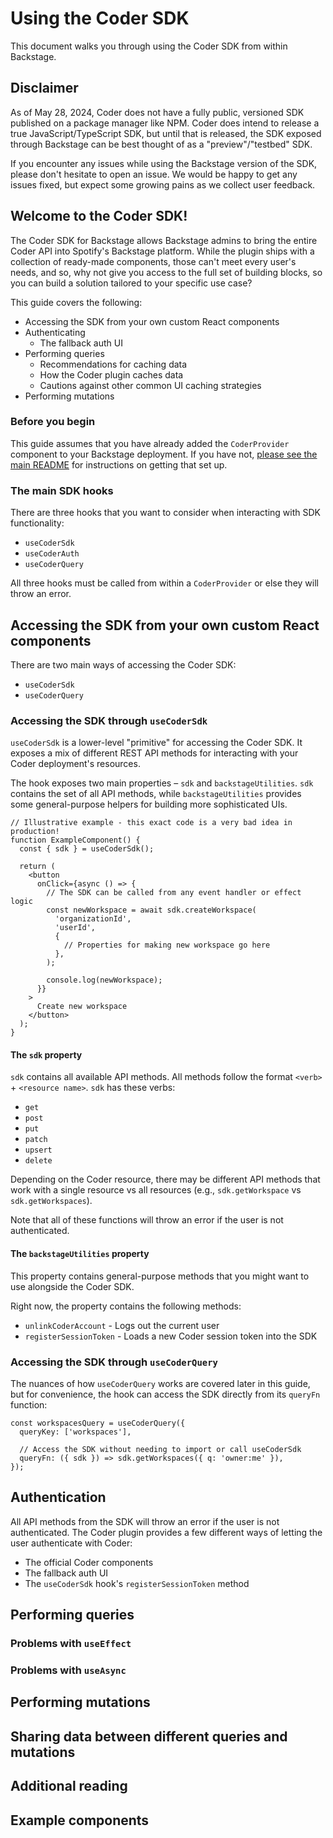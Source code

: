 # Using the Coder SDK

This document walks you through using the Coder SDK from within Backstage.

## Disclaimer

As of May 28, 2024, Coder does not have a fully public, versioned SDK
published on a package manager like NPM. Coder does intend to release a true
JavaScript/TypeScript SDK, but until that is released, the SDK exposed through
Backstage can be best thought of as a "preview"/"testbed" SDK.

If you encounter any issues while using the Backstage version of the SDK,
please don't hesitate to open an issue. We would be happy to get any issues
fixed, but expect some growing pains as we collect user feedback.

## Welcome to the Coder SDK!

The Coder SDK for Backstage allows Backstage admins to bring the entire Coder
API into Spotify's Backstage platform. While the plugin ships with a collection
of ready-made components, those can't meet every user's needs, and so, why not
give you access to the full set of building blocks, so you can build a solution
tailored to your specific use case?

This guide covers the following:

- Accessing the SDK from your own custom React components
- Authenticating
  - The fallback auth UI
- Performing queries
  - Recommendations for caching data
  - How the Coder plugin caches data
  - Cautions against other common UI caching strategies
- Performing mutations

### Before you begin

This guide assumes that you have already added the `CoderProvider` component to
your Backstage deployment. If you have not,
[please see the main README](../../README.md#setup) for instructions on getting
that set up.

### The main SDK hooks

There are three hooks that you want to consider when interacting with SDK
functionality:

- `useCoderSdk`
- `useCoderAuth`
- `useCoderQuery`

All three hooks must be called from within a `CoderProvider` or else they will
throw an error.

## Accessing the SDK from your own custom React components

There are two main ways of accessing the Coder SDK:

- `useCoderSdk`
- `useCoderQuery`

### Accessing the SDK through `useCoderSdk`

`useCoderSdk` is a lower-level "primitive" for accessing the Coder SDK. It
exposes a mix of different REST API methods for interacting with your Coder
deployment's resources.

The hook exposes two main properties – `sdk` and `backstageUtilities`. `sdk` contains the set of all API methods, while `backstageUtilities` provides some
general-purpose helpers for building more sophisticated UIs.

```tsx
// Illustrative example - this exact code is a very bad idea in production!
function ExampleComponent() {
  const { sdk } = useCoderSdk();

  return (
    <button
      onClick={async () => {
        // The SDK can be called from any event handler or effect logic
        const newWorkspace = await sdk.createWorkspace(
          'organizationId',
          'userId',
          {
            // Properties for making new workspace go here
          },
        );

        console.log(newWorkspace);
      }}
    >
      Create new workspace
    </button>
  );
}
```

#### The `sdk` property

`sdk` contains all available API methods. All methods follow the format
`<verb>` + `<resource name>`. `sdk` has these verbs:

- `get`
- `post`
- `put`
- `patch`
- `upsert`
- `delete`

Depending on the Coder resource, there may be different API methods that work with a single resource vs all resources (e.g., `sdk.getWorkspace` vs `sdk.getWorkspaces`).

Note that all of these functions will throw an error if the user is not
authenticated.

#### The `backstageUtilities` property

This property contains general-purpose methods that you might want to use
alongside the Coder SDK.

Right now, the property contains the following methods:

- `unlinkCoderAccount` - Logs out the current user
- `registerSessionToken` - Loads a new Coder session token into the SDK

### Accessing the SDK through `useCoderQuery`

The nuances of how `useCoderQuery` works are covered later in this guide, but
for convenience, the hook can access the SDK directly from its `queryFn`
function:

```tsx
const workspacesQuery = useCoderQuery({
  queryKey: ['workspaces'],

  // Access the SDK without needing to import or call useCoderSdk
  queryFn: ({ sdk }) => sdk.getWorkspaces({ q: 'owner:me' }),
});
```

## Authentication

All API methods from the SDK will throw an error if the user is not
authenticated. The Coder plugin provides a few different ways of letting the
user authenticate with Coder:

- The official Coder components
- The fallback auth UI
- The `useCoderSdk` hook's `registerSessionToken` method

## Performing queries

### Problems with `useEffect`

### Problems with `useAsync`

## Performing mutations

## Sharing data between different queries and mutations

## Additional reading

## Example components
